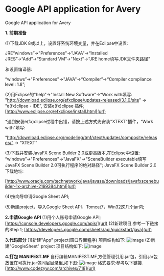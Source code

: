 # Google API application for Avery
Google API application for Avery

**1. 前期准备**
  
(1)下载JDK 8或以上，设置好系统环境变量，并在Eclipse中设置:

JRE“windows”→"Preferences"→"JAVA"→“Installed JRES”→“Add”→“Standard VM”→"Next"→"JRE home填写JDK文件夹路径"

和设置编译器:

“windows”→"Preferences"→"JAVA"→“Compiler”→“Compiler compliance level: 1.8”;
  
(2)用Eclipse的"help"→"Install New Software"→“Work with填写:
"http://download.eclipse.org/efxclipse/updates-released/3.1.0/site" → “e(fx)clipse - IDE”,
安装e(fx)clipse 插件;
[http://www.eclipse.org/efxclipse/install.html](url)
  
*遇到安装e(fx)clipse过程中出错，请按上述方式先安装"XTEXT"插件，“Work with”填写:

“http://download.eclipse.org/modeling/tmf/xtext/updates/composite/releases/” → “XTEXT”
    
(3)下载并安装JavaFX Scene Builder 2.0或更高版本,在Eclipse中设置:
“windows”→"Preferences"→"JavaFX"→"SceneBuilder executable填写JavaFX Scene Builder 2.0可执行程序的绝对路径";
JavaFX Scene Builder 2.0下载地址:

[http://www.oracle.com/technetwork/java/javase/downloads/javafxscenebuilder-1x-archive-2199384.html](url)

(4)按向导申请Google Sheet API;

(5)新建project，导入Google Sheet API，Tomcat7，Win32这几个jar包;
    
**2.申请Google API**
    (1)用个人账号申请Google API;
[https://console.developers.google.com/apis/](url)
    (2)新建项目,参考一下链接的Step 1;
[https://developers.google.com/sheets/api/quickstart/java](url)

**3.代码部分**
    (1)新建"App" project(窗口界面程序)
    项目结构如下:
![image](https://user-images.githubusercontent.com/30543982/36658116-21ceacea-1b0a-11e8-8dc8-ce09e60e740a.png)
    (2)新建"GoogleSheet" project
    项目结构如下:
![image](https://user-images.githubusercontent.com/30543982/36625820-df1ce69a-1961-11e8-92d8-a932f72c05ef.png)

**4.打包**
   **MANIFEST.MF**
   自行编辑MANIFEST.MF,方便管理引用.jar包，引用.jar包放置在可执行.jar包同层目录里,如下图:
![image](https://user-images.githubusercontent.com/30543982/36658345-1599853e-1b0b-11e8-9ae7-3621fbf7e956.png)
   格式要求:参考以下链接.
[http://www.codezyw.com/archives/718](url)
